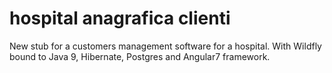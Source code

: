 # hospital anagrafica clienti

New stub for a customers management software for a hospital. With Wildfly bound to Java 9, Hibernate, Postgres and Angular7 framework.

